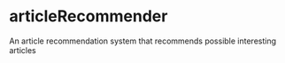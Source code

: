 # articleRecommender
An article recommendation system that recommends possible interesting articles
